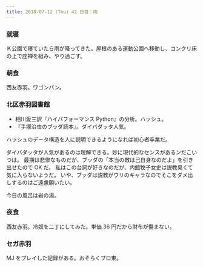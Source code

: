 ```yaml
---
title: 2018-07-12 (Thu) 42 日目：雨
---
```


### 就寝

Ｋ公園で寝ていたら雨が降ってきた。屋根のある運動公園へ移動し、コンクリ床の上で座禅を組み、やり過ごす。

### 朝食

西友赤羽。ワゴンパン。

### 北区赤羽図書館

* 相川愛三訳『ハイパフォーマンス Python』の分析。ハッシュ。
* 『手塚治虫のブッダ読本』。ダイバダッタ人気。

ハッシュのデータ構造を人に説明できるようになれば初心者卒業だ。

ダイバダッタが人気があるのは理解できる。妙に現代的なセンスがあるンだこいつは。
最期は悲惨なものだが、ブッダの「本当の敵は己自身なのだよ」を引き出せたので OK だ。
私はこの台詞が好きなのだが、内館牧子女史は説教臭くて気に入らないようだ。
いや、ブッダは説教がウリのキャラなのでそこをダメ出しするのはご遠慮願いたい。

今日の風呂は岩の湯。

### 夜食

西友赤羽。冷奴を二丁にしてみた。単価 36 円だから財布が傷まない。

### セガ赤羽

MJ をプレイした記録がある。おそらくプロ東。

